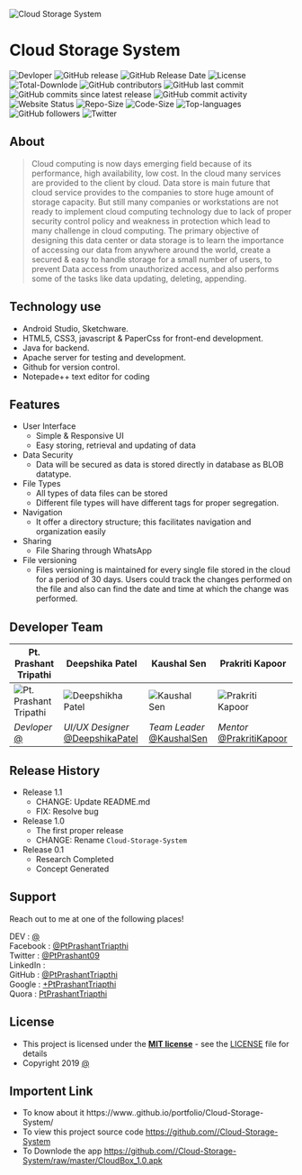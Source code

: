 ![Cloud Storage System](https://raw.githubusercontent.com//Cloud-Storage-System/master/Server%20Source%20Code/assets/img/Cloudbox.png)

# Cloud Storage System
![Devloper](https://img.shields.io/badge/Devloper-Pt.%20Prashant%20Tripathi-Success.svg)
![GitHub release](https://img.shields.io/github/release//Cloud-Storage-System.svg)
![GitHub Release Date](https://img.shields.io/github/release-date//Cloud-Storage-System.svg)
![License](https://img.shields.io/github/license//Cloud-Storage-System.svg)
![Total-Downlode](https://img.shields.io/github/downloads//Cloud-Storage-System/total.svg)
![GitHub contributors](https://img.shields.io/github/contributors//Cloud-Storage-System.svg?color=0&logo=git&logoColor=orange)
![GitHub last commit](https://img.shields.io/github/last-commit//Cloud-Storage-System.svg)
![GitHub commits since latest release](https://img.shields.io/github/commits-since//Cloud-Storage-System/V1.1.svg)
![GitHub commit activity](https://img.shields.io/github/commit-activity/m//Cloud-Storage-System.svg)
![Website Status](https://img.shields.io/website/http/Prashanttripathi.ga.svg?down_message=Down&up_message=Online)
![Repo-Size](https://img.shields.io/github/repo-size//Cloud-Storage-System.svg)
![Code-Size](https://img.shields.io/github/languages/code-size//Cloud-Storage-System.svg)
![Top-languages](https://img.shields.io/github/languages/top//Cloud-Storage-System.svg?color=Blue&logo=java)
![GitHub followers](https://img.shields.io/github/followers/.svg?label=%20%40&logo=github)
![Twitter](https://img.shields.io/twitter/follow/PtPrashant09.svg?label=%20%40PtPrashant09&logo=twitter)

## About

>Cloud computing is now days emerging field because of its performance, high availability, low cost. In the cloud many services are provided to the client by cloud. Data store is main future that cloud service provides to the companies to store huge amount of storage capacity. But still many companies or workstations are not ready to implement cloud computing technology due to lack of proper security control policy and weakness in protection which lead to many challenge in cloud computing. The primary objective of designing this data center or data storage is to learn the importance of accessing our data from anywhere around the world, create a secured & easy to handle storage for a small number of users, to prevent Data access from unauthorized access, and also performs some of the tasks like data updating, deleting, appending.   

## Technology use

- Android Studio, Sketchware.
- HTML5, CSS3, javascript & PaperCss for front-end development.
- Java for backend.
- Apache server for testing and development.
- Github for version control.
- Notepade++ text editor for coding

## Features

- User Interface 
   - Simple & Responsive UI
   - Easy storing, retrieval and updating of data   
- Data Security 
   - Data will be secured as data is stored directly in database as BLOB datatype.  
- File Types 
   - All types of data files can be stored  
   - Different file types will have different tags for proper segregation.  
- Navigation  
   - It offer a directory structure; this facilitates navigation and organization easily  
- Sharing 
   - File Sharing through WhatsApp  
- File versioning 
   - Files versioning is maintained for every single file stored in the cloud for a period of 30 days. Users could track the changes performed on the file and also can find the date and time at which the change was performed.

## Developer Team 

|Pt. Prashant Tripathi|Deepshika Patel|Kaushal Sen|Prakriti Kapoor|
|---|---|---|---|
|![Pt. Prashant Tripathi](https://avatars2.githubusercontent.com/u/26687933?s=200&v=4)|![Deepshikha Patel](https://i.stack.imgur.com/wniQo.jpg)|![Kaushal Sen](https://avatars.githubusercontent.com/u/51149664?s=200&v=4)|![Prakriti Kapoor](https://i.stack.imgur.com/r8opj.jpg)|
|*Devloper* [@](http://.github.io)|*UI/UX Designer* [@DeepshikaPatel](https://github.com/deepshikhapatel)|*Team Leader* [@KaushalSen](https://github.com/kaushal-sen)|*Mentor* [@PrakritiKapoor](https://www.linkedin.com/in/prakriti-kapoor-b9a942a1/)|

## Release History

* Release 1.1
    * CHANGE: Update README.md 
    * FIX: Resolve bug  
* Release 1.0
    * The first proper release
    * CHANGE: Rename `Cloud-Storage-System` 
* Release 0.1
    * Research Completed
    * Concept Generated

## Support 
Reach out to me at one of the following places!

DEV : [@](https://dev.to//)<br>
Facebook : [@PtPrashantTriapthi](https://www.facebook.com/) <br>
Twitter : [@PtPrashant09](https://twitter.com/intent/follow?screen_name=ptprashant09) <br>
LinkedIn :[](https://www.linkedin.com/in//)<br>
GitHub :  [@PtPrashantTriapthi](https://github.com/)<br>
Google : [+PtPrashantTriapthi](https://plus.google.com/u/0/117932919291115315316)<br>
Quora : [PtPrashantTriapthi](https://www.quora.com/profile/Pt-Prashant-Tripathi)<br>
                                
## License

- This project is licensed under the **[MIT license](http://opensource.org/licenses/mit-license.php)** - see the [LICENSE](LICENSE) file for details
- Copyright 2019  [@](http://github.com/)


## Importent Link 

- To know about it https://www..github.io/portfolio/Cloud-Storage-System/
- To view this project source code https://github.com//Cloud-Storage-System
- To Downlode the app https://github.com//Cloud-Storage-System/raw/master/CloudBox_1.0.apk
